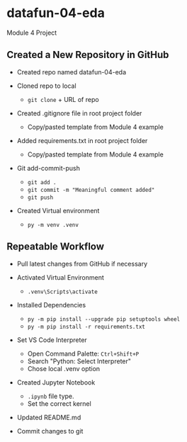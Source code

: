 # datafun-04-eda
Module 4 Project 

## Created a New Repository in GitHub  
- Created repo named datafun-04-eda  

- Cloned repo to local  
    * `git clone` + URL of repo  

- Created .gitignore file in root project folder  
    * Copy/pasted template from Module 4 example  

- Added requirements.txt in root project folder  
    * Copy/pasted template from Module 4 example  

- Git add-commit-push  
    * `git add .`  
    * `git commit -m "Meaningful comment added"`  
    * `git push`  

- Created Virtual environment  
    * `py -m venv .venv`  

## Repeatable Workflow  
- Pull latest changes from GitHub if necessary  

- Activated Virtual Environment  
    * `.venv\Scripts\activate`  

- Installed Dependencies  
    * `py -m pip install --upgrade pip setuptools wheel`  
    * `py -m pip install -r requirements.txt`  

- Set VS Code Interpreter  
    * Open Command Palette: `Ctrl+Shift+P`  
    * Search "Python: Select Interpreter"  
    * Chose local .venv option  

- Created Jupyter Notebook
    * `.ipynb` file type.
    * Set the correct kernel

- Updated README.md  

- Commit changes to git



